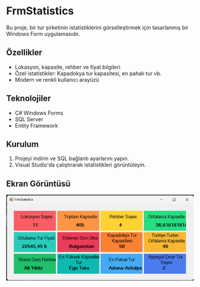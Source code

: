 # FrmStatistics

Bu proje, bir tur şirketinin istatistiklerini görselleştirmek için tasarlanmış bir Windows Form uygulamasıdır.

## Özellikler
- Lokasyon, kapasite, rehber ve fiyat bilgileri
- Özel istatistikler: Kapadokya tur kapasitesi, en pahalı tur vb.
- Modern ve renkli kullanıcı arayüzü

## Teknolojiler
- C# Windows Forms
- SQL Server
- Entity Framework

## Kurulum
1. Projeyi indirin ve SQL bağlantı ayarlarını yapın.
2. Visual Studio'da çalıştırarak istatistikleri görüntüleyin.

## Ekran Görüntüsü
![FrmStatistics](Case%203%20.png)
